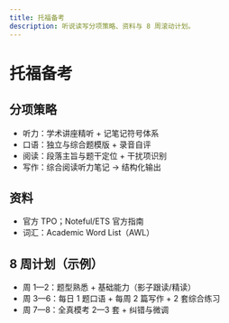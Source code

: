 ```yaml
---
title: 托福备考
description: 听说读写分项策略、资料与 8 周滚动计划。
---
```


# 托福备考

## 分项策略

- 听力：学术讲座精听 + 记笔记符号体系
- 口语：独立与综合题模版 + 录音自评
- 阅读：段落主旨与题干定位 + 干扰项识别
- 写作：综合阅读听力笔记 → 结构化输出

## 资料

- 官方 TPO；Noteful/ETS 官方指南
- 词汇：Academic Word List（AWL）

## 8 周计划（示例）

- 周 1—2：题型熟悉 + 基础能力（影子跟读/精读）
- 周 3—6：每日 1 题口语 + 每周 2 篇写作 + 2 套综合练习
- 周 7—8：全真模考 2—3 套 + 纠错与微调


